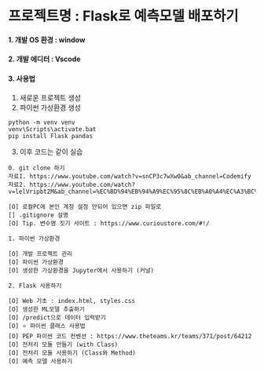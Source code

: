 # 프로젝트명 : Flask로 예측모델 배포하기

#### 1. 개발 OS 환경 : window

#### 2. 개발 에디터 : Vscode

#### 3. 사용법

1. 새로운 프로젝트 생성
2. 파이썬 가상환경 생성

```
python -m venv venv
venv\Scripts\activate.bat
pip install Flask pandas
```

3. 이후 코드는 같이 실습

```
0. git clone 하기
자료1. https://www.youtube.com/watch?v=snCP3c7wXw0&ab_channel=Codemify
자료2. https://www.youtube.com/watch?v=lelVripbt2M&ab_channel=%EC%BD%94%EB%94%A9%EC%95%8C%EB%A0%A4%EC%A3%BC%EB%8A%94%EB%88%84%EB%82%98

[O] 로컬PC에 본인 계정 설정 안되어 있으면 zip 파일로
[] .gitignore 설명
[O] Tip. 변수명 짓기 사이트 : https://www.curioustore.com/#!/

1. 파이썬 가상환경

[O] 개발 프로젝트 관리
[O] 파이썬 가상환경
[O] 생성한 가상환경을 Jupyter에서 사용하기 (커널)

2. Flask 사용하기

[O] Web 기초 : index.html, styles.css
[O] 생성한 ML모델 추출하기
[O] /predict으로 데이터 입력받기
[O] ⭐️ 파이썬 클래스 사용법
[O] PEP 파이썬 코드 컨벤션 : https://www.theteams.kr/teams/371/post/64212
[O] 전처리 모듈 만들기 (with Class)
[O] 전처리 모듈 사용하기 (Class와 Method)
[O] 예측 모델 사용하기

```
